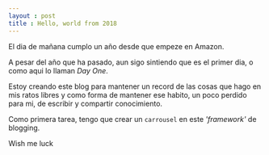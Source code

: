 ```yaml
---
layout : post
title : Hello, world from 2018
---
```


El dia de ma&#241;ana cumplo un a&#241;o desde que empeze en Amazon.

A pesar del a&#241;o que ha pasado, aun sigo sintiendo que es el primer dia, o como aqui lo llaman *Day One*. 

Estoy creando este blog para mantener un record de las cosas que hago en mis ratos libres y como forma de mantener ese habito, un poco perdido para mi, de escribir y compartir conocimiento.

Como primera tarea, tengo que crear un `carrousel` en este *'framework'* de blogging.

Wish me luck